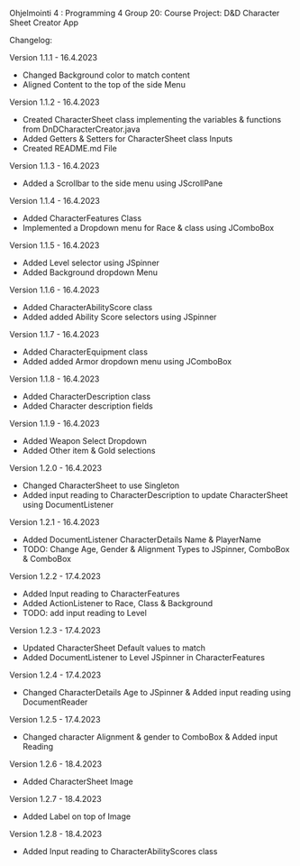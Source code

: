 Ohjelmointi 4 : Programming 4
Group 20: 
Course Project: D&D Character Sheet Creator App

Changelog:

Version 1.1.1 - 16.4.2023
- Changed Background color to match content
- Aligned Content to the top of the side Menu

Version 1.1.2 - 16.4.2023
- Created CharacterSheet class implementing the variables & functions from DnDCharacterCreator.java
- Added Getters & Setters for CharacterSheet class Inputs
- Created README.md File 

Version 1.1.3 - 16.4.2023
- Added a Scrollbar to the side menu using JScrollPane

Version 1.1.4 - 16.4.2023
- Added CharacterFeatures Class
- Implemented a Dropdown menu for Race & class using JComboBox

Version 1.1.5 - 16.4.2023
- Added Level selector using JSpinner
- Added Background dropdown Menu

Version 1.1.6 - 16.4.2023
- Added CharacterAbilityScore class
- Added added Ability Score selectors using JSpinner

Version 1.1.7 - 16.4.2023
- Added CharacterEquipment class
- Added added Armor dropdown menu using JComboBox

Version 1.1.8 - 16.4.2023
- Added CharacterDescription class
- Added Character description fields

Version 1.1.9 - 16.4.2023
- Added Weapon Select Dropdown
- Added Other item & Gold selections

Version 1.2.0 - 16.4.2023
- Changed CharacterSheet to use Singleton
- Added input reading to CharacterDescription to update CharacterSheet using DocumentListener

Version 1.2.1 - 16.4.2023
- Added DocumentListener CharacterDetails Name & PlayerName
- TODO: Change Age, Gender & Alignment Types to JSpinner, ComboBox & ComboBox

Version 1.2.2 - 17.4.2023
- Added Input reading to CharacterFeatures
- Added ActionListener to Race, Class & Background
- TODO: add input reading to Level

Version 1.2.3 - 17.4.2023
- Updated CharacterSheet Default values to match
- Added DocumentListener to Level JSpinner in CharacterFeatures

Version 1.2.4 - 17.4.2023
- Changed CharacterDetails Age to JSpinner & Added input reading using DocumentReader

Version 1.2.5 - 17.4.2023
- Changed character Alignment & gender to ComboBox & Added input Reading

Version 1.2.6 - 18.4.2023
- Added CharacterSheet Image

Version 1.2.7 - 18.4.2023
- Added Label on top of Image

Version 1.2.8 - 18.4.2023
- Added Input reading to CharacterAbilityScores class